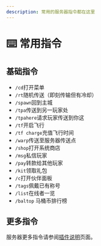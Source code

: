 ```yaml
---
description: 常用的服务器指令都在这里
---
```


# ⌨️ 常用指令

## 基础指令

* `/cd`打开菜单
* `/rt`随机传送（即刻传输但有冷却）
* `/spawn`回到主城
* `/tpa`传送到另一玩家处
* `/tpahere`请求玩家传送到你这
* `/tf`开启飞行
* `/tf charge`充值飞行时间
* `/warp`传送至服务器传送点
* `/shop`打开系统商店
* `/msg`私信玩家
* `/pay`转款给其他玩家
* `/kit`领取礼包
* `/c`打开伙伴面板
* `/tags`佩戴已有称号
* `/list`在线者一览
* `/baltop` 马桶币排行榜

## 更多指令

服务器更多指令请参阅[插件说明](../guidebook/plugins/)页面。

